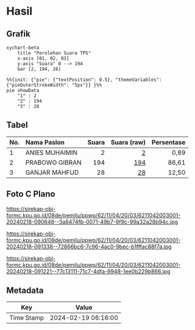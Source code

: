 # Hasil

## Grafik

```mermaid
xychart-beta
    title "Perolehan Suara TPS"
    x-axis [01, 02, 03]
    y-axis "Suara" 0 --> 194
    bar [2, 194, 28]
```

```mermaid
%%{init: {"pie": {"textPosition": 0.5}, "themeVariables": {"pieOuterStrokeWidth": "5px"}} }%%
pie showData
    "1" : 2
    "2" : 194
    "3" : 28
```

## Tabel

| No. | Nama Paslon    | Suara | Suara (raw) | Persentase |
|:--- |:-------------- | -----:| -----------:| ----------:|
| 1   | ANIES MUHAIMIN | 2     | [2][p-1]    | 0,89       |
| 2   | PRABOWO GIBRAN | 194   | [194][p-2]  | 86,61      |
| 3   | GANJAR MAHFUD  | 28    | [28][p-3]   | 12,50      |


[p-1]: https://github.com/gigit-pemilu/pemilu-2024-62-kalimantan-tengah/blob/main/pilpres/hitung-suara/sub/62-kalimantan-tengah/sub/11-pulang-pisau/sub/04-banama-tingang/sub/2003-lawang-uru/sub/001-tps/sub/paslon-1.txt
[p-2]: https://github.com/gigit-pemilu/pemilu-2024-62-kalimantan-tengah/blob/main/pilpres/hitung-suara/sub/62-kalimantan-tengah/sub/11-pulang-pisau/sub/04-banama-tingang/sub/2003-lawang-uru/sub/001-tps/sub/paslon-2.txt
[p-3]: https://github.com/gigit-pemilu/pemilu-2024-62-kalimantan-tengah/blob/main/pilpres/hitung-suara/sub/62-kalimantan-tengah/sub/11-pulang-pisau/sub/04-banama-tingang/sub/2003-lawang-uru/sub/001-tps/sub/paslon-3.txt

## Foto C Plano

https://sirekap-obj-formc.kpu.go.id/08de/pemilu/ppwp/62/11/04/20/03/6211042003001-20240218-090648--3a8474fb-0071-49b7-9f9c-99a32a28b94c.jpg

https://sirekap-obj-formc.kpu.go.id/08de/pemilu/ppwp/62/11/04/20/03/6211042003001-20240218-091338--72866bc6-7c96-4ac0-9bec-b1fffac88f7a.jpg

https://sirekap-obj-formc.kpu.go.id/08de/pemilu/ppwp/62/11/04/20/03/6211042003001-20240218-091221--77c13111-71c7-4dfa-9948-1ee0b229b866.jpg


## Metadata

| Key        | Value               |
| ---------- | ------------------- |
| Time Stamp | 2024-02-19 06:16:00 |



